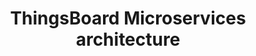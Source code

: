 ---
layout: docwithnav
title: ThingsBoard Microservices architecture
description: ThingsBoard architecture

---